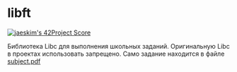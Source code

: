 # libft
[![jaeskim's 42Project Score](https://badge42.herokuapp.com/api/project/lvallie/Libft)](https://github.com/ifeel3/libft)

Библиотека Libc для выполнения школьных заданий. Оригинальную Libc в проектах использовать запрещено.
Само задание находится в файле [subject.pdf](https://github.com/Ifeel3/libft/blob/master/subject.pdf)
